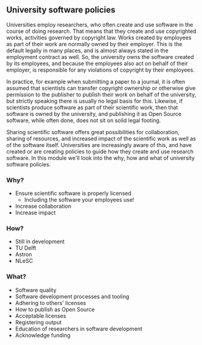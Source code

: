 ## University software policies

Universities employ researchers, who often create and use software in the course of doing research. That means that they create and use copyrighted works, activities governed by copyright law. Works created by employees as part of their work are normally owned by their employer. This is the default legally in many places, and is almost always stated in the employment contract as well. So, the university owns the software created by its employees, and because the employees also act on behalf of their employer, is responsible for any violations of copyright by their employees.

In practice, for example when submitting a paper to a journal, it is often assumed that scientists can transfer copyright ownership or otherwise give permission to the publisher to publish their work on behalf of the university, but strictly speaking there is usually no legal basis for this. Likewise, if scientists produce software as part of their scientific work, then that software is owned by the university, and publishing it as Open Source software, while often done, does not sit on solid legal footing.

Sharing scientific software offers great possibilities for collaboration, sharing of resources, and increased impact of the scientific work as well as of the software itself. Universities are increasingly aware of this, and have created or are creating policies to guide how they create and use research software. In this module we'll look into the why, how and what of university software policies.

### Why?

- Ensure scientific software is properly licensed
  - Including the software your employees use!
- Increase collaboration
- Increase impact

### How?

- Still in development
- TU Delft
- Astron
- NLeSC

### What?

- Software quality
- Software development processes and tooling
- Adhering to others' licenses
- How to publish as Open Source
- Acceptable licenses
- Registering output
- Education of researchers in software development
- Acknowledge funding

